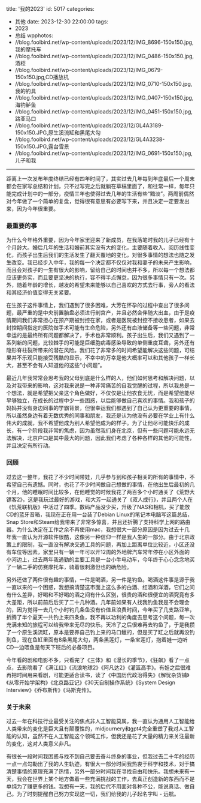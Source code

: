 title: '我的2023'
id: 5017
categories:
  - 其他
date: 2023-12-30 22:00:00
tags:
  - 2023
  - 总结
wpphotos:
  - //blog.foolbird.net/wp-content/uploads/2023/12/IMG_8696-150x150.jpg,我的摩托车
  - //blog.foolbird.net/wp-content/uploads/2023/12/IMG_0486-150x150.jpg,酒柜
  - //blog.foolbird.net/wp-content/uploads/2023/12/IMG_0679-150x150.jpg,CD播放机
  - //blog.foolbird.net/wp-content/uploads/2023/12/IMG_0710-150x150.jpg,我的钓具
  - //blog.foolbird.net/wp-content/uploads/2023/12/IMG_0407-150x150.jpg,海钓鲈鱼
  - //blog.foolbird.net/wp-content/uploads/2023/12/IMG_0451-150x150.jpg,路亚马口
  - //blog.foolbird.net/wp-content/uploads/2023/12/GL4A3189-150x150.JPG,原生溪流缸和黑尾大勾
  - //blog.foolbird.net/wp-content/uploads/2023/12/GL4A3238-150x150.JPG,露台雪景
  - //blog.foolbird.net/wp-content/uploads/2023/12/IMG_0691-150x150.jpg,儿子和我


---


距离上一次发布年度终结已经有四年时间了，其实过去几年每到年底最后一个周末都会在家写总结和计划，只不过写完之后就躺在草稿里面了，和往常一样，每年只能完成计划中的一部分，疫情三年也使得过去几年的生活有些“黯淡”。两周前偶然对今年做了一个简单的复盘，觉得很有意思有必要写下来，并且决定一定要发出来，因为今年很重要。

### 最重要的事

为什么今年格外重要，因为今年家里迎来了新成员，在我落笔时我的儿子已经有十个月龄大。婚后几年的生活和婚前其实没有大的变化，主要随着收入、阅历线性变化，而孩子出生后我们的生活发生了翻天覆地的变化，对很多事情的想法也随之发生改变。我已经步入中年，我的每一个决定都不仅仅对我和妻子的未来产生影响，而且会对孩子的一生有很大的影响，留给自己的时间也并不多，所以每一个想法都应该更务实，而且要更坚决的执行，容不得半点懈怠，因为很多事情只有一次。另外，随着年龄的增长，越发的希望未来能够以自己喜欢的方式去行事，旁人的看法和其经济价值变得无关紧要。

在生孩子这件事情上，我们遇到了很多困难，大芳在怀孕的过程中查出了很多问题，最严重的是中央前置胎盘必须进行剖宫产，并且必然会伴随大出血，由于是疫情期间我们非常担心在预产期被封控在家，或者是医院被封控不接收患者，如果去封控期间指定的医院做手术可能有生命危险，另外还有血液储备等一些问题，非常幸运的是最终所有问题都解决了，手术也非常顺利。孩子出生后，我们又遇到了一系列新的问题，比较棘手的可能是巨细胞病毒感染导致的单侧重度耳聋，另外还有隐形脊柱裂所带来的潜在风险。我们花了非常多的时间希望能解决这些问题，可结果并不乐观只能接受残酷的显示，不幸中的万幸是他大概率可以和其他孩子一样长大，甚至不会有人知道他的这些“小问题”。

最近几年我常常会思考我的父母到底是什么样的人，他们如何思考和解决问题，以及对我带来的影响，这对我来说是一种非常痛苦的自我觉醒的过程，所以我总是一个想法，就是希望把父亲这个角色做好，不仅仅是让他衣食无忧，而是希望他能尽早够独立，在成长的过程中少一些困惑，以后能够做自己喜欢的事情。我和孩子的妈妈并没有身边同事的学霸背景，但很幸运我们都遇到了自己认为更重要的事情，所以虽然身边有着无数优秀的同事和朋友，我还是认为他没有必要在学业上有什么伟大的成就，我不希望他成为别人希望他成为的样子。为了让他尽可能快乐的成长，有一个阶段我非常的焦虑，因为虽然我们身在北京，但有一些问题可能永远无法解决，北京户口是其中最大的问题，因此我们考虑了各种各样的其他的可能性，并且决定有所行动。

### 回顾

过去这一整年，我花了不少时间带娃，几乎参与到和孩子相关的所有的事情中，不希望自己有遗憾。同时，也花了不少时间做自己想做的事情，在他出生后最初的几个月，他的睡眠时间比较多，在他睡觉的时候我花了两百多个小时通关了《荒野大镖客2》，这是我玩过最好的游戏，和大芳一起通关了《双人成行》，并且两个人在《饥荒联机版》中活过了四季。数码产品没少买，升级了NAS和相机，买了能放CD的蓝牙音箱，我现在正在用一台装了Debian Linux的笔记本电脑写这篇总结，Snap Store和Steam给我带来了非常多惊喜，并且还折腾了支持科学上网的路由器。为什么决定在工作之余不再使用mac，我想很大一部分原因是因为过去十几年我一直认为开源软件很酷，这像另一种信仰一样是我人生的一部分。由于北京政策上的限制，我一直没有解决交通工具的问题，再加上距离单位比较近，小区还没有车位等因素，家里只有一辆一年可以开12周的外地牌汽车常年停在小区外面的小河边上，过去两年我通勤的主要工具是一台小牛电动车，今年终于心心念念地买了一辆二手的仿赛摩托车，骑着很刺激但也的确危险。

另外还做了两件很有趣的事情，一件是喝酒，另一件是钓鱼。喝酒这件事是源于我一直以来的一个困惑，我想搞清楚这市面上这么多的白酒、红酒和洋酒，它们之间有什么差异，好喝和不好喝的酒之间有什么区别，很贵的酒和很便宜的酒究竟有多大差距，所以前前后后买了二十几种酒。几年前如果有人找我钓鱼我是不会理会的，因为觉得一去几个小时钓几条鱼没有价值且浪费时间，今年买了几支路亚竿，折腾了半个夏天一共钓上来四条鱼，我不再以功利的角度去思考这个问题，每一次充满未知的旅程可以给我带来无尽的快乐。天冷了之后很难再去钓鱼了，于是我攒了一个原生溪流缸，原本是要养自己钓上来的马口鱲的，但是买了缸之后就再没钓到鱼，现在鱼缸里面有8条黑尾大勾，两条黑莲灯，一条宝莲灯，抱着娃一边听CD一边喂鱼是每天下班后的必备项目。

今年看的剧和电影不多，只看完了《三体》和《漫长的季节》，《狂飙》看了一点点，去影院看了《满江红》《流浪地球2》《阿凡达2》《灌篮高手》。有娃之后很难再把时间用来看剧，可能更适合读书，读了《中国历代政治得失》《解忧杂货铺》《从零开始学架构》《北京路亚记》《30天自制操作系统》《System Design Interview》《乔布斯传》《马斯克传》。

### 关于未来

过去一年在科技行业最受关注的焦点非人工智能莫属，我一直认为通用人工智能给人类带来的变化是巨大且有颠覆性的，midjournery和gpt4完全重塑了我对人工智能的认知，虽然不在人工智能这个领域工作，但我还是花了大量的精力来关注最新的变化，这对人类意义非凡。

有很长一段时间我困惑与找不到自己要去奋斗终身的事业，但我过去二十年的经历一点一点勾勒出了我的人生轨迹，有很大一部分时间我热衷于科学和技术，对于搞清楚事情的原理充满了热情，另外一部分时间我在寻找自由和快乐。我想未来有一天，我会在世界上某个地方做着一些充满挑战的工作，去真正创造新的东西而不是单纯为了赚更多的钱。我想有一天，我的后代不用面对各种不公，能说真话、做自己。为了时刻提醒自己努力实现这一切，我们给我的儿子起名字叫 - 远航。